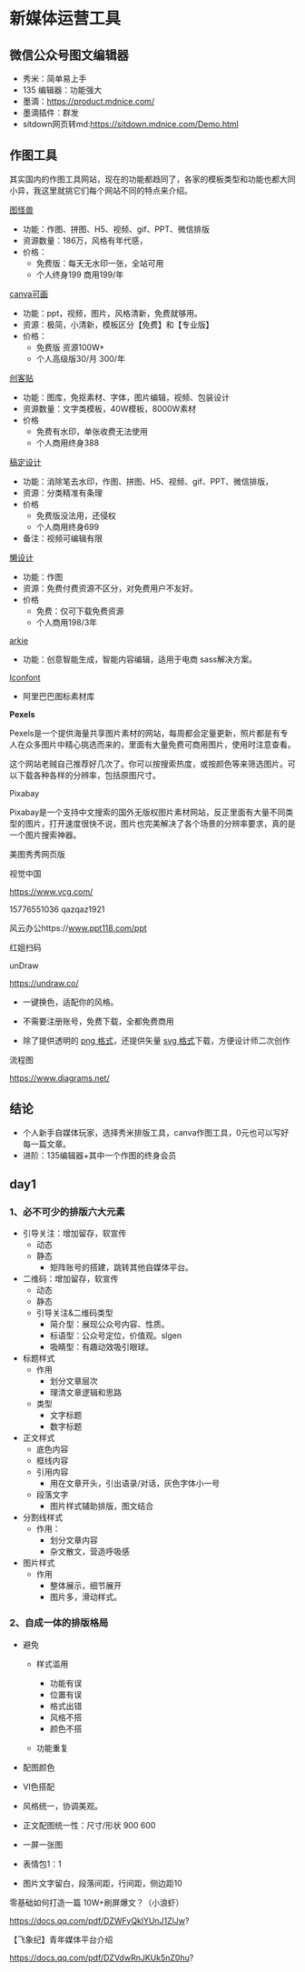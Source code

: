 # **新媒体运营工具**

## 微信公众号图文编辑器

- 秀米：简单易上手
- 135 编辑器：功能强大
- 墨滴：https://product.mdnice.com/
- 墨滴插件：群发
- sitdown网页转md:https://sitdown.mdnice.com/Demo.html

## 作图工具

其实国内的作图工具网站，现在的功能都趋同了，各家的模板类型和功能也都大同小异，我这里就挑它们每个网站不同的特点来介绍。

[图怪兽](https://818ps.com/)

- 功能：作图、拼图、H5、视频、gif、PPT、微信排版
- 资源数量：186万，风格有年代感，
- 价格：
  - 免费版：每天无水印一张，全站可用
  - 个人终身199 商用199/年

[canva可画](https://www.canva.cn/)

- 功能：ppt，视频，图片，风格清新，免费就够用。
- 资源：极简，小清新，模板区分【免费】和【专业版】
- 价格：
  - 免费版 资源100W+
  - 个人高级版30/月 300/年

[创客贴](https://www.chuangkit.com/designtools/designindex)

- 功能：图库，免抠素材、字体，图片编辑，视频、包装设计
- 资源数量：文字类模板，40W模板，8000W素材
- 价格
  - 免费有水印，单张收费无法使用
  - 个人商用终身388

[稿定设计](https://www.gaoding.com/)

- 功能：消除笔去水印，作图、拼图、H5、视频、gif、PPT、微信排版，
- 资源：分类精准有条理
- 价格
  - 免费版没法用，还侵权
  - 个人商用终身699
- 备注：视频可编辑有限



[懒设计](https://www.fotor.com.cn/)

- 功能：作图
- 资源：免费付费资源不区分，对免费用户不友好。
- 价格
  - 免费：仅可下载免费资源
  - 个人商用198/3年

[arkie](https://www.arkie.cn/)

- 功能：创意智能生成，智能内容编辑，适用于电商 sass解决方案。

[Iconfont](https://www.iconfont.cn/)

- 阿里巴巴图标素材库

**Pexels**

Pexels是一个提供海量共享图片素材的网站，每周都会定量更新，照片都是有专人在众多图片中精心挑选而来的，里面有大量免费可商用图片，使用时注意查看。



这个网站老贼自己推荐好几次了。你可以按搜索热度，或按颜色等来筛选图片。可以下载各种各样的分辨率，包括原图尺寸。

Pixabay

Pixabay是一个支持中文搜索的国外无版权图片素材网站，反正里面有大量不同类型的图片，打开速度很快不说，图片也完美解决了各个场景的分辨率要求，真的是一个图片搜索神器。



美图秀秀网页版

视觉中国

https://www.vcg.com/

15776551036 qazqaz1921



风云办公https://www.ppt118.com/ppt

红姐扫码



unDraw

https://undraw.co/

- 一键换色，适配你的风格。

- 不需要注册账号，免费下载，全都免费商用
- 除了提供透明的 [png 格式](https://www.thosefree.com/tag/png)，还提供矢量 [svg 格式](https://www.thosefree.com/tag/svg)下载，方便设计师二次创作





流程图

https://www.diagrams.net/

## 结论

- 个人新手自媒体玩家，选择秀米排版工具，canva作图工具，0元也可以写好每一篇文章。
- 进阶：135编辑器+其中一个作图的终身会员

## day1

### 1、必不可少的排版六大元素

- 引导关注：增加留存，软宣传
  - 动态
  - 静态
    - 矩阵账号的搭建，跳转其他自媒体平台。
- 二维码：增加留存，软宣传
  - 动态
  - 静态
  - 引导关注&二维码类型
    - 简介型：展现公众号内容、性质。
    - 标语型：公众号定位，价值观。slgen
    - 吸睛型：有趣动效吸引眼球。
- 标题样式
  - 作用
    - 划分文章层次
    - 理清文章逻辑和思路
  - 类型
    - 文字标题
    - 数字标题
- 正文样式
  - 底色内容
  - 框线内容
  - 引用内容
    - 用在文章开头，引出语录/对话，灰色字体小一号
  - 段落文字
    - 图片样式辅助排版，图文结合
- 分割线样式
  - 作用：
    - 划分文章内容
    - 杂文散文，营造呼吸感
- 图片样式
  - 作用
    - 整体展示，细节展开
    - 图片多，滑动样式。

### 2、自成一体的排版格局

- 避免

  - 样式滥用
    - 功能有误
    - 位置有误
    - 格式出错
    - 风格不搭
    - 颜色不搭

  - 功能重复

- 配图颜色

- VI色搭配

- 风格统一，协调美观。

- 正文配图统一性：尺寸/形状 900 600

- 一屏一张图

- 表情包1：1

- 图片文字留白，段落间距，行间距，侧边距10 



零基础如何打造一篇 10W+刷屏爆文？（小浪虾）  

https://docs.qq.com/pdf/DZWFyQklYUnJ1ZlJw?

【飞象纪】青年媒体平台介绍 

https://docs.qq.com/pdf/DZVdwRnJKUk5nZ0hu?
